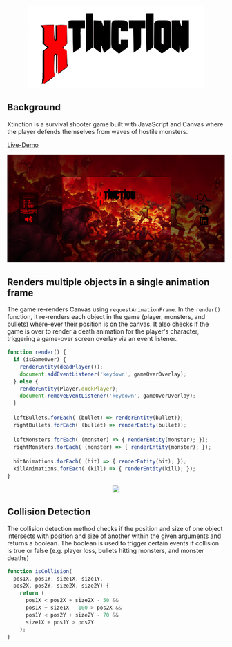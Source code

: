 <div align="center">
<img src="./screenshots/xtinction-title.png"></img>
</div>

## Background
Xtinction is a survival shooter game built with JavaScript and Canvas where the player defends themselves from waves of hostile monsters.

[Live-Demo](http://www.christopheradamlee.com/Xtinction/)

![starting-screen](./screenshots/xtinction-updated-ss.png)

## Renders multiple objects in a single animation frame
The game re-renders Canvas using `requestAnimationFrame`. In the `render()` function, it re-renders each object in the game (player, monsters, and bullets) where-ever their position is on the canvas. It also checks if the game is over to render a death animation for the player's character, triggering a game-over screen overlay via an event listener.
``` javascript
function render() {
  if (isGameOver) {
    renderEntity(deadPlayer());
    document.addEventListener('keydown', gameOverOverlay);
  } else {
    renderEntity(Player.duckPlayer);
    document.removeEventListener('keydown', gameOverOverlay);
  }

  leftBullets.forEach( (bullet) => renderEntity(bullet));
  rightBullets.forEach( (bullet) => renderEntity(bullet));

  leftMonsters.forEach( (monster) => { renderEntity(monster); });
  rightMonsters.forEach( (monster) => { renderEntity(monster); });

  hitAnimations.forEach( (hit) => { renderEntity(hit); });
  killAnimations.forEach( (kill) => { renderEntity(kill); });
}
```
<div align="center">
  <img src="./screenshots/xtinction-demo.gif"></img>
</div>

## Collision Detection
The collision detection method checks if the position and size of one object intersects with position and size of another within the given arguments and returns a boolean. The boolean is used to trigger certain events if collision is true or false (e.g. player loss, bullets hitting monsters, and monster deaths)
``` javascript
function isCollision(
  pos1X, pos1Y, size1X, size1Y,
  pos2X, pos2Y, size2X, size2Y) {
    return (
      pos1X < pos2X + size2X - 50 &&
      pos1X + size1X - 100 > pos2X &&
      pos1Y < pos2Y + size2Y - 70 &&
      size1X + pos1Y > pos2Y
    );
}
```
